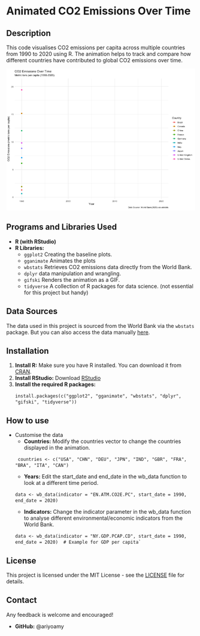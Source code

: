 # Animated CO2 Emissions Over Time

## Description
This code visualises CO2 emissions per capita across multiple countries from 1990 to 2020 using R. The animation helps to track and compare how different countries have contributed to global CO2 emissions over time. 

![Animated CO2 Emissions](animated_co2_emissions.gif)

## Programs and Libraries Used
- **R (with RStudio)**
- **R Libraries:**
  - `ggplot2` Creating the baseline plots.
  - `gganimate` Animates the plots 
  - `wbstats` Retrieves CO2 emissions data directly from the World Bank.
  - `dplyr` data manipulation and wrangling.
  - `gifski` Renders the animation as a GIF.
  - `tidyverse` A collection of R packages for data science. (not essential for this project but handy)

## Data Sources
The data used in this project is sourced from the World Bank via the `wbstats` package. But you can also access the data manually [here](https://data.worldbank.org/).

## Installation
1. **Install R:** Make sure you have R installed. You can download it from [CRAN](https://cran.r-project.org/).
2. **Install RStudio:** Download [RStudio](https://rstudio.com/products/rstudio/download/) 
3. **Install the required R packages:**
   ```
   install.packages(c("ggplot2", "gganimate", "wbstats", "dplyr", "gifski", "tidyverse"))
   ```

## How to use
- Customise the data
  - **Countries:** Modify the countries vector to change the countries displayed in the animation.
   ```
    countries <- c("USA", "CHN", "DEU", "JPN", "IND", "GBR", "FRA", "BRA", "ITA", "CAN")
   ```
  - **Years:** Edit the start_date and end_date in the wb_data function to look at a different time period.
   ```
   data <- wb_data(indicator = "EN.ATM.CO2E.PC", start_date = 1990, end_date = 2020)
   ```
  - **Indicators:** Change the indicator parameter in the wb_data function to analyse different environmental/economic indicators from the World Bank.
   ```
   data <- wb_data(indicator = "NY.GDP.PCAP.CD", start_date = 1990, end_date = 2020)  # Example for GDP per capita`
   ```

## License
This project is licensed under the MIT License - see the [LICENSE](LICENSE) file for details.

## Contact
Any feedback is welcome and encouraged!
- **GitHub:** @ariyoamy
